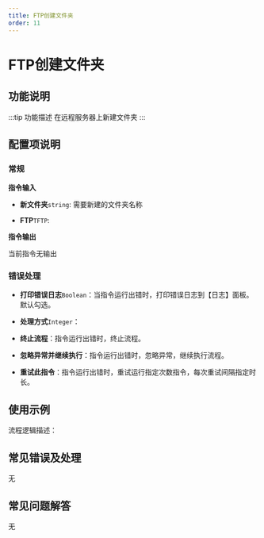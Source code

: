 ```yaml
---
title: FTP创建文件夹
order: 11
---
```


# FTP创建文件夹

## 功能说明

:::tip 功能描述
在远程服务器上新建文件夹
:::

## 配置项说明

### 常规

**指令输入**

- **新文件夹**`string`: 需要新建的文件夹名称

- **FTP**`TFTP`: 


**指令输出**

当前指令无输出

### 错误处理

- **打印错误日志**`Boolean`：当指令运行出错时，打印错误日志到【日志】面板。默认勾选。

- **处理方式**`Integer`：

 - **终止流程**：指令运行出错时，终止流程。

 - **忽略异常并继续执行**：指令运行出错时，忽略异常，继续执行流程。

 - **重试此指令**：指令运行出错时，重试运行指定次数指令，每次重试间隔指定时长。

## 使用示例

流程逻辑描述：

## 常见错误及处理

无

## 常见问题解答

无

